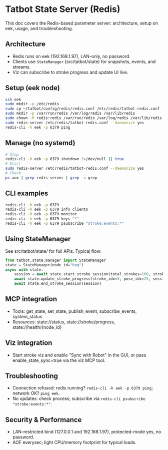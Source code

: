 # Tatbot State Server (Redis)

This doc covers the Redis-based parameter server: architecture, setup on eek, usage, and troubleshooting.

## Architecture
- Redis runs on eek (192.168.1.97), LAN-only, no password.
- Clients use `StateManager` (src/tatbot/state) for snapshots, events, and streams.
- Viz can subscribe to stroke progress and update UI live.

## Setup (eek node)
```bash
ssh eek
sudo mkdir -p /etc/redis
sudo cp ~/tatbot/config/redis/redis.conf /etc/redis/tatbot-redis.conf
sudo mkdir -p /var/run/redis /var/log/redis /var/lib/redis
sudo chown -R redis:redis /var/run/redis /var/log/redis /var/lib/redis 2>/dev/null || true
sudo redis-server /etc/redis/tatbot-redis.conf --daemonize yes
redis-cli -h eek -p 6379 ping
```

## Manage (no systemd)
```bash
# Stop
redis-cli -h eek -p 6379 shutdown 2>/dev/null || true
# Start
sudo redis-server /etc/redis/tatbot-redis.conf --daemonize yes
# Check
ps aux | grep redis-server | grep -v grep
```

## CLI examples
```bash
redis-cli -h eek -p 6379
redis-cli -h eek -p 6379 info clients
redis-cli -h eek -p 6379 monitor
redis-cli -h eek -p 6379 keys "*"
redis-cli -h eek -p 6379 psubscribe "stroke:events:*"
```

## Using StateManager
See src/tatbot/state/ for full APIs. Typical flow:
```python
from tatbot.state.manager import StateManager
state = StateManager(node_id="hog")
async with state:
    session = await state.start_stroke_session(total_strokes=100, stroke_length=50)
    await state.update_stroke_progress(stroke_idx=5, pose_idx=25, session_id=session)
    await state.end_stroke_session(session)
```

## MCP integration
- Tools: get_state, set_state, publish_event, subscribe_events, system_status
- Resources: state://status, state://stroke/progress, state://health/{node_id}

## Viz integration
- Start stroke viz and enable "Sync with Robot" in the GUI, or pass enable_state_sync=true via the viz MCP tool.

## Troubleshooting
- Connection refused: redis running? `redis-cli -h eek -p 6379 ping`; network OK? `ping eek`.
- No updates: check process; subscribe via `redis-cli psubscribe "stroke:events:*"`.

## Security & Performance
- LAN-restricted bind (127.0.0.1 and 192.168.1.97), protected-mode yes, no password.
- AOF everysec; light CPU/memory footprint for typical loads.

